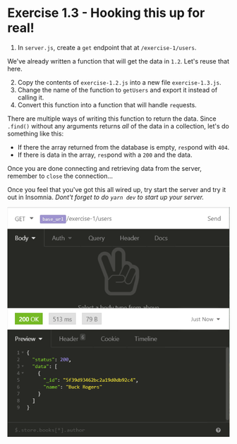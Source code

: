 # Exercise 1.3 - Hooking this up for real!

1. In `server.js`, create a `get` endpoint that at `/exercise-1/users`.

We've already written a function that will get the data in `1.2`. Let's reuse that here.

2. Copy the contents of `exercise-1.2.js` into a new file `exercise-1.3.js`.
3. Change the name of the function to `getUsers` and export it instead of calling it.
4. Convert this function into a function that will handle `req`uests.

There are multiple ways of writing this function to return the data. Since `.find()` without any arguments returns _all_ of the data in a collection, let's do something like this:

- If there the array returned from the database is empty, `res`pond with `404`.
- If there is data in the array, `res`pond with a `200` and the data.

Once you are done connecting and retrieving data from the server, remember to `close` the connection...

Once you feel that you've got this all wired up, try start the server and try it out in Insomnia. _Dont't forget to do `yarn dev` to start up your server._

![Insomnia](../__lecture/assets/insomnia-1.png)
